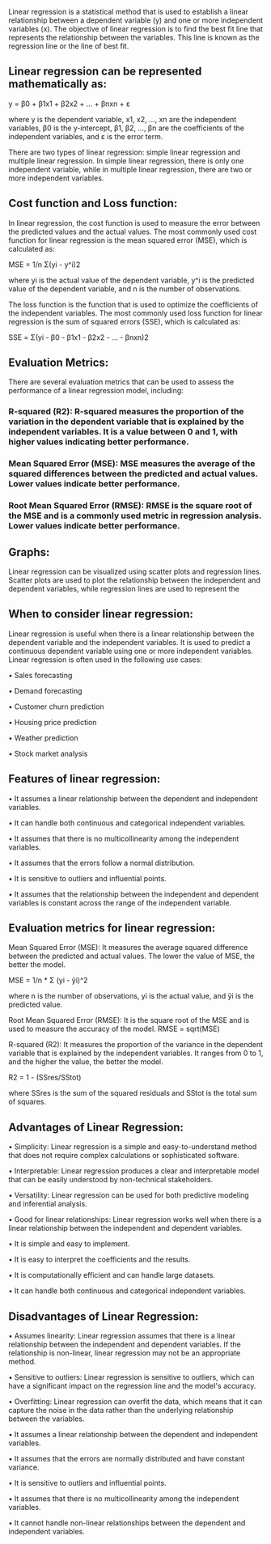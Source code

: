 Linear regression is a statistical method that is used to establish a linear relationship between a dependent variable (y) and one or more independent variables (x). The objective of linear regression is to find the best fit line that represents the relationship between the variables. This line is known as the regression line or the line of best fit.

## Linear regression can be represented mathematically as:

y = β0 + β1x1 + β2x2 + ... + βnxn + ε

where y is the dependent variable, x1, x2, ..., xn are the independent variables, β0 is the y-intercept, β1, β2, ..., βn are the coefficients of the independent variables, and ε is the error term.

There are two types of linear regression: simple linear regression and multiple linear regression. In simple linear regression, there is only one independent variable, while in multiple linear regression, there are two or more independent variables.


## Cost function and Loss function:

In linear regression, the cost function is used to measure the error between the predicted values and the actual values. The most commonly used cost function for linear regression is the mean squared error (MSE), which is calculated as:

MSE = 1/n Σ(yi - y^i)2

where yi is the actual value of the dependent variable, y^i is the predicted value of the dependent variable, and n is the number of observations.

The loss function is the function that is used to optimize the coefficients of the independent variables. The most commonly used loss function for linear regression is the sum of squared errors (SSE), which is calculated as:

SSE = Σ(yi - β0 - β1x1 - β2x2 - ... - βnxn)2

## Evaluation Metrics:
There are several evaluation metrics that can be used to assess the performance of a linear regression model, including:

### R-squared (R2): R-squared measures the proportion of the variation in the dependent variable that is explained by the independent variables. It is a value between 0 and 1, with higher values indicating better performance.

### Mean Squared Error (MSE): MSE measures the average of the squared differences between the predicted and actual values. Lower values indicate better performance.

### Root Mean Squared Error (RMSE): RMSE is the square root of the MSE and is a commonly used metric in regression analysis. Lower values indicate better performance.

## Graphs:
Linear regression can be visualized using scatter plots and regression lines. Scatter plots are used to plot the relationship between the independent and dependent variables, while regression lines are used to represent the

## When to consider linear regression:
Linear regression is useful when there is a linear relationship between the dependent variable and the independent variables. It is used to predict a continuous dependent variable using one or more independent variables. Linear regression is often used in the following use cases:

•	Sales forecasting

•	Demand forecasting

•	Customer churn prediction

•	Housing price prediction

•	Weather prediction

•	Stock market analysis

## Features of linear regression:
•	It assumes a linear relationship between the dependent and independent variables.

•	It can handle both continuous and categorical independent variables.

•	It assumes that there is no multicollinearity among the independent variables.

•	It assumes that the errors follow a normal distribution.

•	It is sensitive to outliers and influential points.

•	It assumes that the relationship between the independent and dependent variables is constant across the range of the independent variable.
## Evaluation metrics for linear regression:
Mean Squared Error (MSE): 
It measures the average squared difference between the predicted and actual values. The lower the value of MSE, the better the model.

MSE = 1/n * Σ (yi - ŷi)^2

where n is the number of observations, yi is the actual value, and ŷi is the predicted value.

Root Mean Squared Error (RMSE):
It is the square root of the MSE and is used to measure the accuracy of the model.
RMSE = sqrt(MSE)

R-squared (R2): 
It measures the proportion of the variance in the dependent variable that is explained by the independent variables. It ranges from 0 to 1, and the higher the value, the better the model.

R2 = 1 - (SSres/SStot)

where SSres is the sum of the squared residuals and SStot is the total sum of squares.
## Advantages of Linear Regression:
•	Simplicity: Linear regression is a simple and easy-to-understand method that does not require complex calculations or sophisticated software.

•	Interpretable: Linear regression produces a clear and interpretable model that can be easily understood by non-technical stakeholders.

•	Versatility: Linear regression can be used for both predictive modeling and inferential analysis.

•	Good for linear relationships: Linear regression works well when there is a linear relationship between the independent and dependent variables.

•	It is simple and easy to implement.

•	It is easy to interpret the coefficients and the results.

•	It is computationally efficient and can handle large datasets.

•	It can handle both continuous and categorical independent variables.

## Disadvantages of Linear Regression:
•	Assumes linearity: Linear regression assumes that there is a linear relationship between the independent and dependent variables. If the relationship is non-linear, linear regression may not be an appropriate method.

•	Sensitive to outliers: Linear regression is sensitive to outliers, which can have a significant impact on the regression line and the model's accuracy.

•	Overfitting: Linear regression can overfit the data, which means that it can capture the noise in the data rather than the underlying relationship between the variables.

•	It assumes a linear relationship between the dependent and independent variables.

•	It assumes that the errors are normally distributed and have constant variance.

•	It is sensitive to outliers and influential points.

•	It assumes that there is no multicollinearity among the independent variables.

•	It cannot handle non-linear relationships between the dependent and independent variables.




